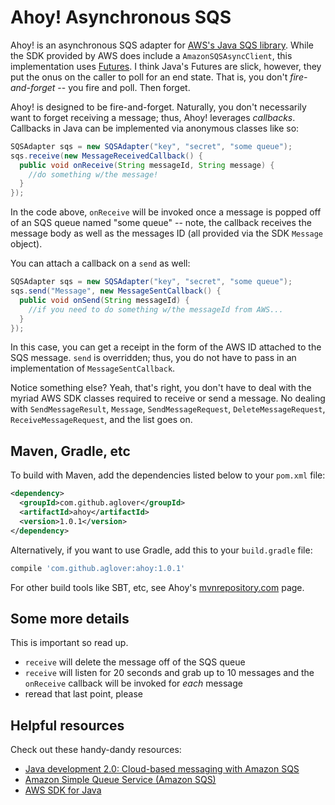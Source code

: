 # Ahoy! Asynchronous SQS

Ahoy! is an asynchronous SQS adapter for [AWS's Java SQS library](http://aws.amazon.com/sdkforjava/). While the SDK provided by AWS does include a `AmazonSQSAsyncClient`, this implementation uses [Futures](http://nurkiewicz.blogspot.com/2013/02/javautilconcurrentfuture-basics.html). I think Java's Futures are slick, however, they put the onus on the caller to poll for an end state. That is, you don't _fire-and-forget_ -- you fire and poll. Then forget. 

Ahoy! is designed to be fire-and-forget. Naturally, you don't necessarily want to forget receiving a message; thus, Ahoy! leverages _callbacks_. Callbacks in Java can be implemented via anonymous classes like so:

```java
SQSAdapter sqs = new SQSAdapter("key", "secret", "some queue");
sqs.receive(new MessageReceivedCallback() {
  public void onReceive(String messageId, String message) {
  	//do something w/the message!
  }
});
``` 

In the code above, `onReceive` will be invoked once a message is popped off of an SQS queue named "some queue" -- note, the callback receives the message body as well as the messages ID (all provided via the SDK `Message` object). 

You can attach a callback on a `send` as well:

```java
SQSAdapter sqs = new SQSAdapter("key", "secret", "some queue");
sqs.send("Message", new MessageSentCallback() {
  public void onSend(String messageId) {
  	//if you need to do something w/the messageId from AWS...
  }
});
```

In this case, you can get a receipt in the form of the AWS ID attached to the SQS message. `send` is overridden; thus, you do not have to pass in an implementation of `MessageSentCallback`.

Notice something else? Yeah, that's right, you don't have to deal with the myriad AWS SDK classes required to receive or send a message. No dealing with `SendMessageResult`, `Message`, `SendMessageRequest`, `DeleteMessageRequest`, `ReceiveMessageRequest`, and the list goes on.

## Maven, Gradle, etc

To build with Maven, add the dependencies listed below to your `pom.xml` file:

```xml
<dependency>
  <groupId>com.github.aglover</groupId>
  <artifactId>ahoy</artifactId>
  <version>1.0.1</version>
</dependency>
```

Alternatively, if you want to use Gradle, add this to your `build.gradle` file:

```groovy
compile 'com.github.aglover:ahoy:1.0.1'
```

For other build tools like SBT, etc, see Ahoy's [mvnrepository.com](http://mvnrepository.com/artifact/com.github.aglover/ahoy) page. 

## Some more details

This is important so read up. 
  * `receive` will delete the message off of the SQS queue
  * `receive` will listen for 20 seconds and grab up to 10 messages and the `onReceive` callback will be invoked for _each_ message
  * reread that last point, please

## Helpful resources

Check out these handy-dandy resources:
  * [Java development 2.0: Cloud-based messaging with Amazon SQS](http://www.ibm.com/developerworks/library/j-javadev2-17/)
  * [Amazon Simple Queue Service (Amazon SQS)](http://aws.amazon.com/sqs/)
  * [AWS SDK for Java](http://aws.amazon.com/sdkforjava/)
